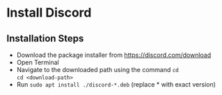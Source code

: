 # Install Discord

## Installation Steps

* Download the package installer from <https://discord.com/download>
* Open Terminal
* Navigate to the downloaded path using the command `cd`  
  `cd <download-path>`
* Run `sudo apt install ./discord-*.deb` (replace * with exact version)

